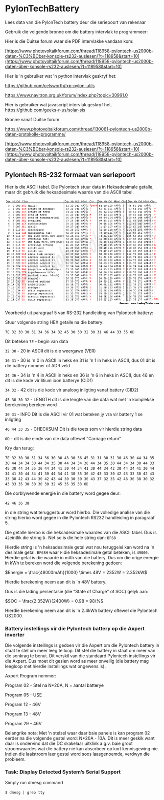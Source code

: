 # PylonTechBattery
Lees data van die PylonTech battery deur die seriepoort van rekenaar



Gebruik die volgende bronne om die battery intervlak te programmeer:

Hier is die Duitse forum waar die PDF intervlakke vandaan kom:

 [https://www.photovoltaikforum.com/thread/118958-pylontech-us2000b-daten-%C3%BCber-konsole-rs232-auslesen/?t=118958&start=10](https://www.photovoltaikforum.com/thread/118958-pylontech-us2000b-daten-über-konsole-rs232-auslesen/?t=118958&start=10) 

Hier is 'n gebruiker wat 'n python intervlak geskryf het:

 https://github.com/celsworth/lxp-pylon-utils 

 https://www.navitron.org.uk/forum/index.php?topic=30961.0 


Hier is gebruiker wat javascript intervlak geskryf het.
 https://github.com/geeks-r-us/solar-sis



Bronne vanaf Duitse forum

 https://www.photovoltaikforum.com/thread/130061-pylontech-us2000b-daten-protokolle-programme/ 

 [https://www.photovoltaikforum.com/thread/118958-pylontech-us2000b-daten-%C3%BCber-konsole-rs232-auslesen/?t=118958&start=10](https://www.photovoltaikforum.com/thread/118958-pylontech-us2000b-daten-über-konsole-rs232-auslesen/?t=118958&start=10) 



## Pylontech RS-232 formaat van seriepoort

Hier is die ASCII tabel.  Die Pylontech stuur data in Heksadesimale getalle, maar dit gebruik die heksadesimale waarde van die ASCII tabel.

![asciifull](asciifull.gif)

Voorbeeld uit paragraaf 5 van RS-232 handleiding van Pylontech battery:

Stuur volgende string HEX getalle na die battery:

`7E 32 30 30 31 34 36 34 32 45 30 30 32 30 31 46 44 33 35 0D`

Dit beteken
`7E` - begin van data

`32 30` - 20 in ASCII dit is die weergawe (VER)

`30 31` - 30 is 'n 0 in ASCII in heks en 31 is 'n 1 in heks in ASCII, dus 01 dit is die battery nommer of ADR veld

`34 36` - 34 is 'n 4 in ASCII in heks en 36 is 'n 6 in heks in ASCII, dus 46 en dit is die kode vir litium ioon batterye (CID1)

`34 32` - 42 dit is die kode vir analoog inligting vanaf battery (CID2)

`45 30 30 32` - LENGTH dit is die lengte van die data wat met 'n komplekse berekening bereken word

`30 31` - INFO Dit is die ASCII vir 01 wat beteken jy vra vir battery 1 se inligting

`46 44 33 35` - CHECKSUM  Dit is die toets som vir hierdie string data

`0D` - dit is die einde van die data oftewel "Carriage return"

Kry dan terug:

`7E 32 30 30 31 34 36 30 30 43 30 36 45 31 31 30 31 30
46 30 44 34 35 30 44 34 34 30 44 34 35 30 44 34 34 30 44 34 35 30 44 34
34 30 44 33 45 30 44 34 35 30 44 34 41 30 44 34 41 30 44 34 42 30 44 34
41 30 44 34 41 30 44 34 41 30 44 34 41 30 35 30 42 43 33 30 42 43 33 30
42 43 33 30 42 43 44 30 42 43 44 30 30 30 30 43 37 32 35 42 46 36 38 30
32 43 33 35 30 30 30 30 32 45 35 35 33 0D`

Die oorblywende energie in die battery word gegee deur:

`42 46 36 38`

in die string wat teruggestuur word hierbo.  Die volledige analise van die string hierbo word gegee in die Pylontech RS232 handleiding in paragraaf 5.

Die getalle hierbo is die heksadesimale waardes van die ASCII tabel.  Dus is `42`eintlik die string `B.`  Net so is die hele string dan:  `BF68`

Hierdie string is 'n heksadesimale getal wat nou teruggelei kan word na 'n desimale getal.  `BF68H` waar `H`  die heksadesimale getal beteken, is `49000`.  Hierdie getal is die waarde in mAh van die battery.  Dus om die orige energie in kWh te bereken word die volgende berekening gedoen:

$Energie = \frac{49000mAh}{1000} \times 48V = 2352W = 2.352kW$

Hierdie berekening neem aan dit is 'n 48V battery.

Dus is die lading persentasie (die "State of Charge" of SOC) gelyk aan:

$SOC = \frac{2.352W}{2400W} = 0.98 = 98\%$

Hierdie berekening neem aan dit is 'n 2.4kWh battery oftewel die Pylontech US2000.



### Battery instellings vir die Pylontech battery op die Axpert inverter

Die volgende instellings is gedoen vir die Axpert om die Pylontech battery in staat te stel om meer leeg te loop.  Dit stel die battery in staat om meer van die sonkrag te benut.  Dit verskil van die standaard Pylontech instellings vir die Axpert.  Dus moet dit gesien word as meer onveilig (die battery mag leegloop met hierdie instellings wat ongewens is).

Axpert Program nommer:

Program 02 - Stel na N*20A, N = aantal batterye

Program 05 - USE  

Program 12 - 46V  

Program 13 - 48V

Program 29 - 46V

Belangrike nota:  Met 'n stelsel waar daar baie panele is kan program 02 eerder na die volgende gestel word:  N*20A - 10A.  Dit is meer geskik want daar is ondervind dat die DC skakelaar uitklink a.g.v. baie groot stroomwaardes wat die battery nie kan absorbeer op kort kennisgewing nie.  Indien die laaistroom laer gestel word soos laasgenoemde, verdwyn die probleem.

### Task: Display Detected System’s Serial Support

 Simply run dmesg command

 `$ dmesg | grep tty`